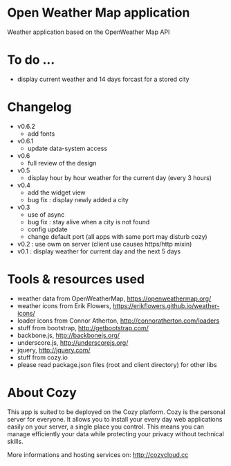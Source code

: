 # Open Weather Map application

Weather application based on the OpenWeather Map API

# To do ...

* display current weather and 14 days forcast for a stored city

# Changelog

* v0.6.2
  * add fonts
* v0.6.1
  * update data-system access
* v0.6
  * full review of the design
* v0.5
  * display hour by hour weather for the current day (every 3 hours)
* v0.4
  * add the widget view
  * bug fix : display newly added a city
* v0.3
  * use of async
  * bug fix : stay alive when a city is not found
  * config update
  * change default port (all apps with same port may disturb cozy)
* v0.2 : use owm on server (client use causes https/http mixin)
* v0.1 : display weather for current day and the next 5 days

# Tools & resources used

* weather data from OpenWeatherMap, https://openweathermap.org/
* weather icons from Erik Flowers, https://erikflowers.github.io/weather-icons/
* loader icons from Connor Atherton, http://connoratherton.com/loaders
* stuff from bootstrap, http://getbootstrap.com/
* backbone.js, http://backbonejs.org/
* underscore.js, http://underscorejs.org/
* jquery, http://jquery.com/
* stuff from cozy.io
* please read package.json files (root and client directory) for other libs

# About Cozy

This app is suited to be deployed on the Cozy platform. Cozy is the personal
server for everyone. It allows you to install your every day web applications
easily on your server, a single place you control. This means you can manage
efficiently your data while protecting your privacy without technical skills.

More informations and hosting services on:
http://cozycloud.cc

